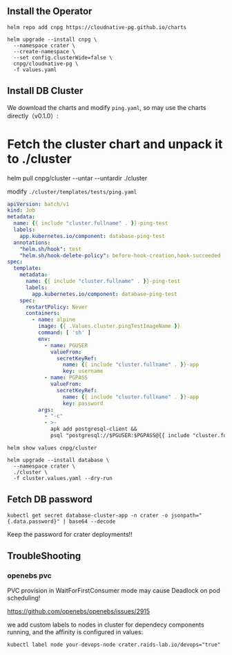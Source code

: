 
## Install the Operator 

```shell
helm repo add cnpg https://cloudnative-pg.github.io/charts

helm upgrade --install cnpg \
  --namespace crater \
  --create-namespace \
  --set config.clusterWide=false \
  cnpg/cloudnative-pg \
  -f values.yaml
```

## Install  DB Cluster

We download the charts and modify `ping.yaml`, so may use the charts directly（v0.1.0）: 

# Fetch the cluster chart and unpack it to ./cluster
helm pull cnpg/cluster --untar --untardir ./cluster

modify `./cluster/templates/tests/ping.yaml`

```yaml
apiVersion: batch/v1
kind: Job
metadata:
  name: {{ include "cluster.fullname" . }}-ping-test
  labels:
    app.kubernetes.io/component: database-ping-test
  annotations:
    "helm.sh/hook": test
    "helm.sh/hook-delete-policy": before-hook-creation,hook-succeeded
spec:
  template:
    metadata:
      name: {{ include "cluster.fullname" . }}-ping-test
      labels:
        app.kubernetes.io/component: database-ping-test
    spec:
      restartPolicy: Never
      containers:
        - name: alpine
          image: {{ .Values.cluster.pingTestImageName }}
          command: [ 'sh' ]
          env:
            - name: PGUSER
              valueFrom:
                secretKeyRef:
                  name: {{ include "cluster.fullname" . }}-app
                  key: username
            - name: PGPASS
              valueFrom:
                secretKeyRef:
                  name: {{ include "cluster.fullname" . }}-app
                  key: password
          args:
            - "-c"
            - >-
              apk add postgresql-client &&
              psql "postgresql://$PGUSER:$PGPASS@{{ include "cluster.fullname" . }}-rw.{{ .Release.Namespace }}.svc.cluster.local:5432" -c 'SELECT 1'

```

```shell
helm show values cnpg/cluster

helm upgrade --install database \
  --namespace crater \
  ./cluster \
  -f cluster.values.yaml --dry-run
```

## Fetch DB password

```shell
kubectl get secret database-cluster-app -n crater -o jsonpath="{.data.password}" | base64 --decode
```

Keep the password for crater deployments!!

## TroubleShooting

### openebs pvc

PVC provision in WaitForFirstConsumer mode may cause Deadlock on pod scheduling!

https://github.com/openebs/openebs/issues/2915

we add custom labels to nodes in cluster for dependecy components running, and the affinity is configured in values:

```shell
kubectl label node your-devops-node crater.raids-lab.io/devops="true"
```